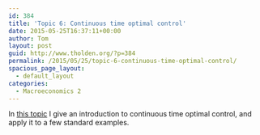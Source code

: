 ```yaml
---
id: 384
title: 'Topic 6: Continuous time optimal control'
date: 2015-05-25T16:37:11+00:00
author: Tom
layout: post
guid: http://www.tholden.org/?p=384
permalink: /2015/05/25/topic-6-continuous-time-optimal-control/
spacious_page_layout:
  - default_layout
categories:
  - Macroeconomics 2
---
```

In [this topic](http://www.tholden.org/wp-content/uploads/2015/05/PhD-Macro-2-2015-Topic-6.pdf) I give an introduction to continuous time optimal control, and apply it to a few standard examples.

<div class="PDFcontainer">
  <div class="PDFelement">
  </div>
</div>